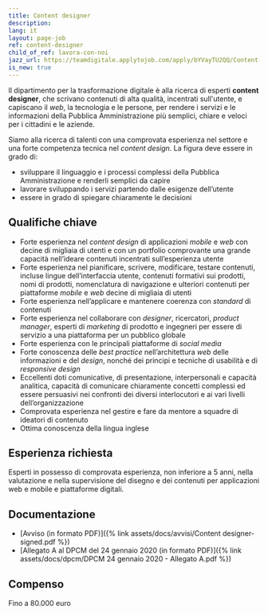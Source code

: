 ```yaml
---
title: Content designer
description:
lang: it
layout: page-job
ref: content-designer
child_of_ref: lavora-con-noi
jazz_url: https://teamdigitale.applytojob.com/apply/bYVayTU2QQ/Content-Designer.html
is_new: true
---
```


Il dipartimento per la trasformazione digitale è alla ricerca di esperti
**content designer**, che scrivano contenuti di alta qualità, incentrati
sull'utente, e capiscano il *web*, la tecnologia e le persone, per
rendere i servizi e le informazioni della Pubblica Amministrazione più
semplici, chiare e veloci per i cittadini e le aziende.

Siamo alla ricerca di talenti con una comprovata esperienza nel settore
e una forte competenza tecnica nel *content design*. La figura deve
essere in grado di:

-   sviluppare il linguaggio e i processi complessi della Pubblica
    Amministrazione e renderli semplici da capire
-   lavorare sviluppando i servizi partendo dalle esigenze dell’utente
-   essere in grado di spiegare chiaramente le decisioni

## Qualifiche chiave

-   Forte esperienza nel *content design* di applicazioni *mobile* e
    *web* con decine di migliaia di utenti e con un portfolio
    comprovante una grande capacità nell’ideare contenuti incentrati
    sull’esperienza utente
-   Forte esperienza nel pianificare, scrivere, modificare, testare
    contenuti, incluse lingue dell’interfaccia utente, contenuti
    formativi sui prodotti, nomi di prodotti, nomenclatura di
    navigazione e ulteriori contenuti per piattaforme *mobile* e *web*
    decine di migliaia di utenti
-   Forte esperienza nell’applicare e mantenere coerenza con *standard*
    di contenuti
-   Forte esperienza nel collaborare con *designer*, ricercatori,
    *product manager*, esperti di *marketing* di prodotto e ingegneri
    per essere di servizio a una piattaforma per un pubblico globale
-   Forte esperienza con le principali piattaforme di *social media*
-   Forte conoscenza delle *best practice* nell’architettura *web* delle
    informazioni e del *design*, nonché dei principi e tecniche di
    usabilità e di *responsive design*
-   Eccellenti doti comunicative, di presentazione, interpersonali e
    capacità analitica, capacità di comunicare chiaramente concetti
    complessi ed essere persuasivi nei confronti dei diversi
    interlocutori e ai vari livelli dell’organizzazione
-   Comprovata esperienza nel gestire e fare da mentore a squadre di
    ideatori di contenuto
-   Ottima conoscenza della lingua inglese

## Esperienza richiesta

Esperti in possesso di comprovata esperienza, non inferiore a 5 anni, nella valutazione e nella
supervisione del disegno e dei contenuti per applicazioni web e mobile e piattaforme digitali.

## Documentazione

- [Avviso (in formato PDF)]({% link assets/docs/avvisi/Content designer-signed.pdf %})
- [Allegato A al DPCM del 24 gennaio 2020 (in formato PDF)]({% link assets/docs/dpcm/DPCM 24 gennaio 2020 - Allegato A.pdf %})

## Compenso

Fino a 80.000 euro
